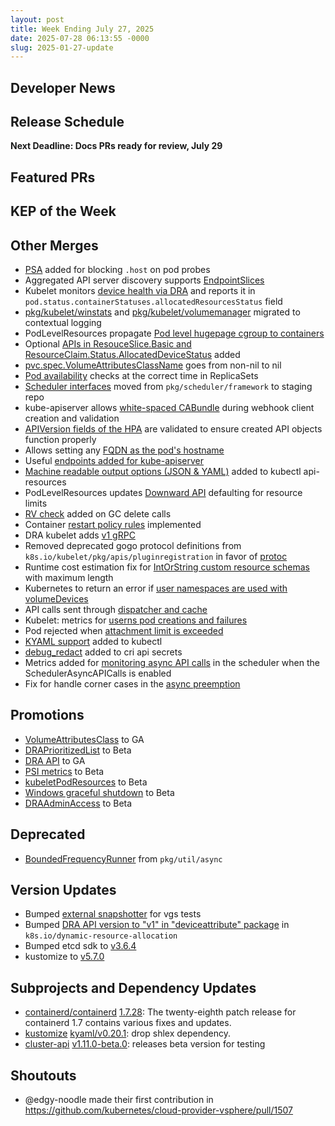 ```yaml
---
layout: post
title: Week Ending July 27, 2025
date: 2025-07-28 06:13:55 -0000
slug: 2025-01-27-update
---
```


## Developer News


## Release Schedule

**Next Deadline: Docs PRs ready for review, July 29**


## Featured PRs


## KEP of the Week


## Other Merges

* [PSA](https://github.com/kubernetes/kubernetes/pull/125271) added for blocking `.host` on pod probes
* Aggregated API server discovery supports [EndpointSlices](https://github.com/kubernetes/kubernetes/pull/129837)
* Kubelet monitors [device health via DRA](https://github.com/kubernetes/kubernetes/pull/130606#top) and reports it in `pod.status.containerStatuses.allocatedResourcesStatus` field
* [pkg/kubelet/winstats](https://github.com/kubernetes/kubernetes/pull/131001#top) and [pkg/kubelet/volumemanager](https://github.com/kubernetes/kubernetes/pull/131306) migrated to contextual logging
* PodLevelResources propagate [Pod level hugepage cgroup to containers](https://github.com/kubernetes/kubernetes/pull/131089)
* Optional [APIs in ResouceSlice.Basic and ResourceClaim.Status.AllocatedDeviceStatus](https://github.com/kubernetes/kubernetes/pull/130160) added
* [pvc.spec.VolumeAttributesClassName](https://github.com/kubernetes/kubernetes/pull/132106) goes from non-nil to nil
* [Pod availability](https://github.com/kubernetes/kubernetes/pull/132121) checks at the correct time in ReplicaSets
* [Scheduler interfaces](https://github.com/kubernetes/kubernetes/pull/132457) moved from `pkg/scheduler/framework` to staging repo
* kube-apiserver allows [white-spaced CABundle](https://github.com/kubernetes/kubernetes/pull/132514) during webhook client creation and validation
* [APIVersion fields of the HPA](https://github.com/kubernetes/kubernetes/pull/132537) are validated to ensure created API objects function properly
* Allows setting any [FQDN as the pod's hostname](https://github.com/kubernetes/kubernetes/pull/132558)
* Useful [endpoints added for kube-apiserver](https://github.com/kubernetes/kubernetes/pull/132581)
* [Machine readable output options (JSON & YAML)](https://github.com/kubernetes/kubernetes/pull/132604) added to kubectl api-resources
* PodLevelResources updates [Downward API](https://github.com/kubernetes/kubernetes/pull/132605) defaulting for resource limits
* [RV check](https://github.com/kubernetes/kubernetes/pull/132632) added on GC delete calls
* Container [restart policy rules](https://github.com/kubernetes/kubernetes/pull/132642) implemented
* DRA kubelet adds [v1 gRPC](https://github.com/kubernetes/kubernetes/pull/132700)
* Removed deprecated gogo protocol definitions from `k8s.io/kubelet/pkg/apis/pluginregistration` in favor of [protoc](https://github.com/kubernetes/kubernetes/pull/132773)
* Runtime cost estimation fix for [IntOrString custom resource schemas](https://github.com/kubernetes/kubernetes/pull/132837) with maximum length
* Kubernetes to return an error if [user namespaces are used with volumeDevices](https://github.com/kubernetes/kubernetes/pull/132868)
* API calls sent through [dispatcher and cache](https://github.com/kubernetes/kubernetes/pull/132886)
* Kubelet: metrics for [userns pod creations and failures](https://github.com/kubernetes/kubernetes/pull/132902)
* Pod rejected when [attachment limit is exceeded](https://github.com/kubernetes/kubernetes/pull/132933)
* [KYAML support](https://github.com/kubernetes/kubernetes/pull/132942) added to kubectl
* [debug_redact](https://github.com/kubernetes/kubernetes/pull/133135) added to cri api secrets
* Metrics added for [monitoring async API calls](https://github.com/kubernetes/kubernetes/pull/133120) in the scheduler when the SchedulerAsyncAPICalls is enabled
* Fix for handle corner cases in the [async preemption](https://github.com/kubernetes/kubernetes/pull/133213)

## Promotions

* [VolumeAttributesClass](https://github.com/kubernetes/kubernetes/pull/131549) to GA
* [DRAPrioritizedList](https://github.com/kubernetes/kubernetes/pull/132767) to Beta
* [DRA API](https://github.com/kubernetes/kubernetes/pull/132706) to GA
* [PSI metrics](https://github.com/kubernetes/kubernetes/pull/132822) to Beta
* [kubeletPodResources](https://github.com/kubernetes/kubernetes/pull/132940) to Beta
* [Windows graceful shutdown](https://github.com/kubernetes/kubernetes/pull/133062) to Beta
* [DRAAdminAccess](https://github.com/kubernetes/kubernetes/pull/133085) to Beta

## Deprecated

* [BoundedFrequencyRunner](https://github.com/kubernetes/kubernetes/pull/132657) from `pkg/util/async`

## Version Updates

* Bumped [external snapshotter](https://github.com/kubernetes/kubernetes/pull/133117) for vgs tests
* Bumped [DRA API version to "v1" in "deviceattribute" package](https://github.com/kubernetes/kubernetes/pull/133164) in `k8s.io/dynamic-resource-allocation` 
* Bumped etcd sdk to [v3.6.4](https://github.com/kubernetes/kubernetes/pull/133226)
* kustomize to [v5.7.0](https://github.com/kubernetes/kubernetes/pull/132593)

## Subprojects and Dependency Updates

* [containerd/containerd](https://github.com/containerd/containerd) [1.7.28](https://github.com/containerd/containerd/releases/tag/v1.7.28): The twenty-eighth patch release for containerd 1.7 contains various fixes and updates.
* [kustomize](https://github.com/kubernetes-sigs/kustomize) [kyaml/v0.20.1](https://github.com/kubernetes-sigs/kustomize/releases/tag/kyaml%2Fv0.20.1): drop shlex dependency.
* [cluster-api](https://github.com/kubernetes-sigs/cluster-api) [v1.11.0-beta.0](https://github.com/kubernetes-sigs/cluster-api/releases/tag/v1.11.0-beta.0): releases beta version for testing


## Shoutouts

* @edgy-noodle made their first contribution in https://github.com/kubernetes/cloud-provider-vsphere/pull/1507

